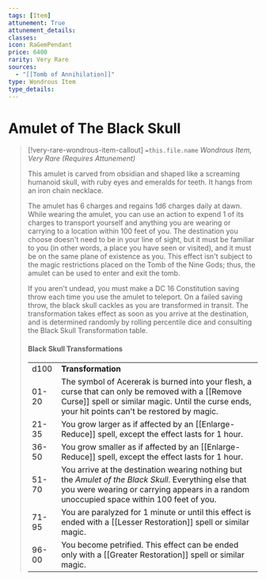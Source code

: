 ```yaml
---
tags: [Item]
attunement: True
attunement_details: 
classes: 
icon: RaGemPendant
price: 6400
rarity: Very Rare
sources:
  - "[[Tomb of Annihilation]]"
type: Wondrous Item
type_details: 
---
```

# Amulet of The Black Skull
>[!very-rare-wondrous-item-callout] `=this.file.name`
>*Wondrous Item, Very Rare (Requires Attunement)*
>
>This amulet is carved from obsidian and shaped like a screaming humanoid skull, with ruby eyes and emeralds for teeth. It hangs from an iron chain necklace.
>
>The amulet has 6 charges and regains 1d6 charges daily at dawn. While wearing the amulet, you can use an action to expend 1 of its charges to transport yourself and anything you are wearing or carrying to a location within 100 feet of you. The destination you choose doesn't need to be in your line of sight, but it must be familiar to you (in other words, a place you have seen or visited), and it must be on the same plane of existence as you. This effect isn't subject to the magic restrictions placed on the Tomb of the Nine Gods; thus, the amulet can be used to enter and exit the tomb.
>
>If you aren't undead, you must make a DC 16 Constitution saving throw each time you use the amulet to teleport. On a failed saving throw, the black skull cackles as you are transformed in transit. The transformation takes effect as soon as you arrive at the destination, and is determined randomly by rolling percentile dice and consulting the Black Skull Transformation table.
>
>
>
>#### Black Skull Transformations
>| | |
>| --- | --- |
>| d100 | **Transformation** |
>| 01-20 | The symbol of Acererak is burned into your flesh, a curse that can only be removed with a [[Remove Curse]] spell or similar magic. Until the curse ends, your hit points can't be restored by magic. |
>| 21-35 | You grow larger as if affected by an [[Enlarge-Reduce]] spell, except the effect lasts for 1 hour. |
>| 36-50 | You grow smaller as if affected by an [[Enlarge-Reduce]] spell, except the effect lasts for 1 hour. |
>| 51-70 | You arrive at the destination wearing nothing but the *Amulet of the Black Skull*. Everything else that you were wearing or carrying appears in a random unoccupied space within 100 feet of you. |
>| 71-95 | You are paralyzed for 1 minute or until this effect is ended with a [[Lesser Restoration]] spell or similar magic. |
>| 96-00 | You become petrified. This effect can be ended only with a [[Greater Restoration]] spell or similar magic. |
>
>

